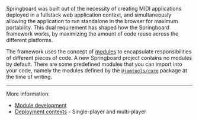 Springboard was built out of the necessity of creating MIDI applications deployed in a fullstack web application context, and simultaneously allowing the application to run standalone in the browser for maximum portability. This dual requirement has shaped how the Springboard framework works, by maximizing the amount of code reuse across the different platforms.

The framework uses the concept of [modules](./module-development.md) to encapsulate responsibilities of different pieces of code. A new Springboard project contains no modules by default. There are some predefined modules that you can import into your code, namely the modules defined by the [`@jamtools/core`](https://github.com/jamtools/jamtools/tree/main/packages/jamtools/core/modules) package at the time of writing.

---

More information:

- [Module development](./module-development.md)
- [Deployment contexts](./deployment-contexts.md) - Single-player and multi-player
